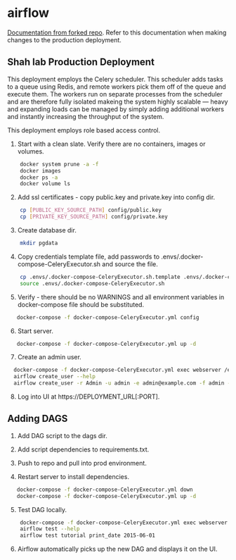 # airflow

[Documentation from forked repo](https://github.com/puckel/docker-airflow/blob/master/README.md). Refer to this documentation when making changes to the production deployment.

## Shah lab Production Deployment
This deployment employs the Celery scheduler. This scheduler adds tasks to a queue using Redis, and remote workers pick them off of the queue and execute them. The workers run on separate processes from the scheduler and are therefore fully isolated makeing the system highly scalable — heavy and expanding loads can be managed by simply adding additional workers and instantly increasing the throughput of the system.

This deployment employs role based access control. 

1. Start with a clean slate. Verify there are no containers, images or volumes.

```bash
    docker system prune -a -f
    docker images 
    docker ps -a  
    docker volume ls 
```

2. Add ssl certificates - copy public.key and private.key into config dir.

```bash
    cp [PUBLIC_KEY_SOURCE_PATH] config/public.key
    cp [PRIVATE_KEY_SOURCE_PATH] config/private.key
```

3. Create database dir.

```bash
    mkdir pgdata
```
    
4. Copy credentials template file, add passwords to .envs/.docker-compose-CeleryExecutor.sh and source the file.
    
```bash
    cp .envs/.docker-compose-CeleryExecutor.sh.template .envs/.docker-compose-CeleryExecutor.sh
    source .envs/.docker-compose-CeleryExecutor.sh
```
    
 5. Verify - there should be no WARNINGS and all environment variables in docker-compose file should be substituted.
 
 ```bash
    docker-compose -f docker-compose-CeleryExecutor.yml config  
 ```
 
 6. Start server.
 
 ```bash
    docker-compose -f docker-compose-CeleryExecutor.yml up -d
 ```

  7. Create an admin user.

  ```bash
    docker-compose -f docker-compose-CeleryExecutor.yml exec webserver /entrypoint.sh bash
    airflow create_user --help
    airflow create_user -r Admin -u admin -e admin@example.com -f admin -l user -p test
   ```
   
  8. Log into UI at https://DEPLOYMENT_URL[:PORT].

## Adding DAGS

1. Add DAG script to the dags dir.

2. Add script dependencies to requirements.txt.

3. Push to repo and pull into prod environment. 

4. Restart server to install dependencies.

 ```bash
    docker-compose -f docker-compose-CeleryExecutor.yml down
    docker-compose -f docker-compose-CeleryExecutor.yml up -d
 ```

5. Test DAG locally. 

```bash
    docker-compose -f docker-compose-CeleryExecutor.yml exec webserver /entrypoint.sh bash
    airflow test --help
    airflow test tutorial print_date 2015-06-01
   ```

6. Airflow automatically picks up the new DAG and displays it on the UI.
